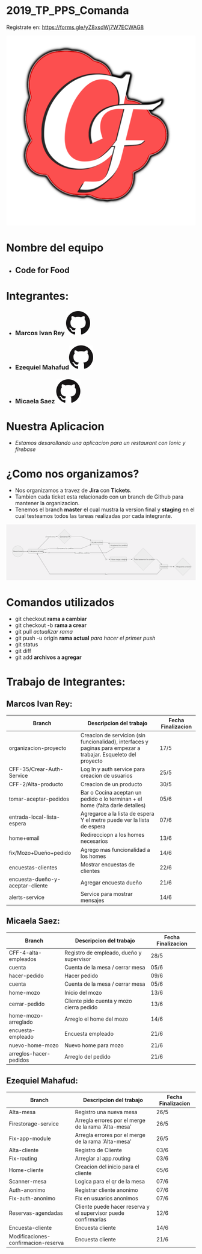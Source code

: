 # 2019_TP_PPS_Comanda

Registrate en: https://forms.gle/yZ8xsdWj7W7ECWAG8

![Logo Code for Food](icono_1.png)

# Nombre del equipo
- ## Code for Food

# Integrantes:
 - ### Marcos Ivan Rey [![](github.png)](https://github.com/marcos514  "marcos514")
 - ### Ezequiel Mahafud[![](github.png)](https://github.com/Skieel  "Skieel")
 - ### Micaela Saez  [![](github.png)](https://github.com/micaasaezz "micaasaezz")

# Nuestra Aplicacion
- *Estamos desarollando una aplicacion para un restaurant con Ionic y firebase*

# ¿Como nos organizamos?
- Nos organizamos a travez de **Jira** con **Tickets**.
- Tambien cada ticket esta relacionado con un branch de Github para mantener la organizacion.
- Tenemos el branch **master** el cual mustra la version final y **staging** en el cual testeamos todos las tareas realizadas por cada integrante.

![rECORRIDO](RECORRIDO.png)

# Comandos utilizados
- git checkout **rama a cambiar**
- git checkout -b **rama a crear**
- git pull *actualizar rama*
- git push -u origin **rama actual** *para hacer el primer push*
- git status
- git diff
- git add **archivos a agregar**

# Trabajo de Integrantes:

## Marcos Ivan Rey:

| Branch | Descripcion del trabajo | Fecha Finalizacion |
|---|---|---|
| organizacion-proyecto | Creacion de servicion (sin funcionalidad), interfaces y paginas para empezar a trabajar. Esqueleto del proyecto | 17/5 |
| CFF-35/Crear-Auth-Service | Log In y auth service para creacion de usuarios | 25/5 |
| CFF-2/Alta-producto | Creacion de un producto | 30/5 |
| tomar-aceptar-pedidos | Bar o Cocina aceptan un pedido o lo terminan + el home (falta darle detalles) | 05/6 |
| entrada-local-lista-espera | Agregarce a la lista de espera Y el metre puede ver la lista de espera | 07/6 |
| home+email | Redirecciopn a los homes necesarios  | 13/6 |
| fix/Mozo+Dueño+pedido | Agrego mas funcionalidad a los homes  | 14/6 |
| encuestas-clientes | Mostrar encuestas de clientes  | 22/6 |
| encuesta-dueño-y-aceptar-cliente | Agregar encuesta dueño  | 21/6 |
| alerts-service | Service para mostrar mensajes  | 14/6 |



## Micaela Saez:

| Branch | Descripcion del trabajo | Fecha Finalizacion |
|---|---|---|
| CFF-4-alta-empleados | Registro de empleado, dueño y supervisor | 28/5 |
| cuenta | Cuenta de la mesa / cerrar mesa | 05/6 |
| hacer-pedido | Hacer pedido | 09/6 |
| cuenta | Cuenta de la mesa / cerrar mesa | 05/6 |
| home-mozo | Inicio del mozo | 13/6 |
| cerrar-pedido | Cliente pide cuenta y mozo cierra pedido | 13/6 |
| home-mozo-arreglado | Arreglo el home del mozo | 14/6 |
| encuesta-empleado | Encuesta empleado | 21/6 |
| nuevo-home-mozo | Nuevo home para mozo | 21/6 |
| arreglos-hacer-pedidos | Arreglo del pedido | 21/6 |


## Ezequiel Mahafud:

| Branch | Descripcion del trabajo | Fecha Finalizacion |
|---|---|---|
| Alta-mesa | Registro una nueva mesa | 26/5 |
| Firestorage-service | Arregla errores por el merge de la rama 'Alta-mesa' | 26/5 |
| Fix-app-module | Arregla errores por el merge de la rama 'Alta-mesa' | 26/5 |
| Alta-cliente | Registro de Cliente | 03/6 |
| Fix-routing | Arreglar al app.routing | 03/6 |
| Home-cliente | Creacion del inicio para el cliente | 05/6 |
| Scanner-mesa | Logica para el qr de la mesa | 07/6 |
| Auth-anonimo | Registrar cliente anonimo | 07/6 |
| Fix-auth-anonimo | Fix en usuarios anonimos | 07/6 |
| Reservas-agendadas | Cliente puede hacer reserva y el supervisor puede confirmarlas | 12/6 |
| Encuesta-cliente | Encuesta cliente | 14/6 |
| Modificaciones-confirmacion-reserva | Encuesta cliente | 21/6 |
